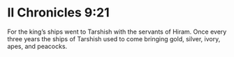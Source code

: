 # II Chronicles 9:21

For the king’s ships went to Tarshish with the servants of Hiram. Once every three years the ships of Tarshish used to come bringing gold, silver, ivory, apes, and peacocks.
